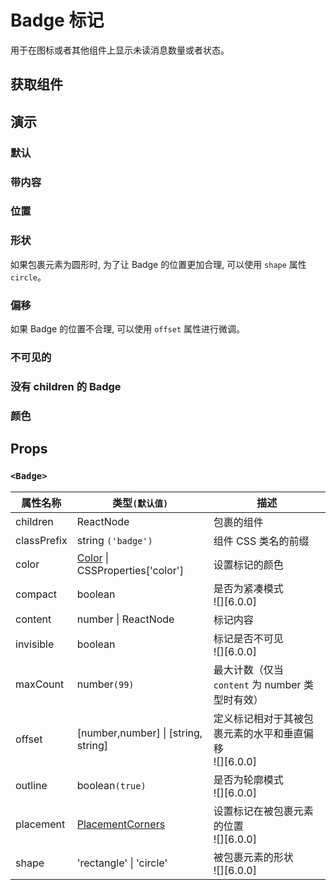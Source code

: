 # Badge 标记

用于在图标或者其他组件上显示未读消息数量或者状态。

## 获取组件

<!--{include:<import-guide>}-->

## 演示

### 默认

<!--{include:`basic.md`}-->

### 带内容

<!--{include:`content.md`}-->

### 位置

<!--{include:`placement.md`}-->

### 形状

如果包裹元素为圆形时, 为了让 Badge 的位置更加合理, 可以使用 `shape` 属性 `circle`。

<!--{include:`shape.md`}-->

### 偏移

如果 Badge 的位置不合理, 可以使用 `offset` 属性进行微调。

<!--{include:`offset.md`}-->

### 不可见的

<!--{include:`invisible.md`}-->

### 没有 children 的 Badge

<!--{include:`independent.md`}-->

### 颜色

<!--{include:`color.md`}-->

## Props

### `<Badge>`

| 属性名称    | 类型`(默认值)`                                         | 描述                                                      |
| ----------- | ------------------------------------------------------ | --------------------------------------------------------- |
| children    | ReactNode                                              | 包裹的组件                                                |
| classPrefix | string `('badge')`                                     | 组件 CSS 类名的前缀                                       |
| color       | [Color](#code-ts-color-code) \| CSSProperties['color'] | 设置标记的颜色                                            |
| compact     | boolean                                                | 是否为紧凑模式<br/>![][6.0.0]                             |
| content     | number \| ReactNode                                    | 标记内容                                                  |
| invisible   | boolean                                                | 标记是否不可见<br/>![][6.0.0]                             |
| maxCount    | number`(99)`                                           | 最大计数（仅当 `content` 为 number 类型时有效）           |
| offset      | [number,number] \| [string, string]                    | 定义标记相对于其被包裹元素的水平和垂直偏移<br/>![][6.0.0] |
| outline     | boolean`(true)`                                        | 是否为轮廓模式<br/>![][6.0.0]                             |
| placement   | [PlacementCorners](#code-ts-placement-corners-code)    | 设置标记在被包裹元素的位置<br/>![][6.0.0]                 |
| shape       | 'rectangle' \| 'circle'                                | 被包裹元素的形状<br/>![][6.0.0]                           |

<!--{include:(_common/types/color.md)}-->
<!--{include:(_common/types/placement-corners.md)}-->


